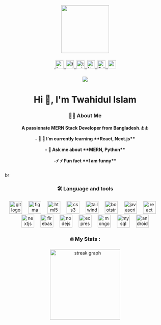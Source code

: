 <div align="center">
  <img height="150" src="https://media.giphy.com/media/M9gbBd9nbDrOTu1Mqx/giphy.gif"  />
</div>

###
###

<div align="center">
  <a href="https://fb.com/twahidulislamdev" target="blank"
    ><img align="center" />
    <img
      href="https://fb.com/twahidulislamdev"
      target="_blank"
      src="https://img.shields.io/static/v1?message=Facebook&logo=facebook&label=&color=1877F2&logoColor=white&labelColor=&style=flat"
      height="25"
      alt="facebook logo"
    />
  </a>
  <a href="https://instagram.com/twahidulislamdev" target="blank"
    ><img align="center" />
    <img
      href="https://instagram.com/twahidulislamdev"
      target="_blank"
      src="https://img.shields.io/static/v1?message=Instagram&logo=instagram&label=&color=E4405F&logoColor=white&labelColor=&style=flat"
      height="25"
      alt="instagram logo"
    />
  </a>
  <a href="https://twitter.com/twahidulislam" target="blank"
    ><img align="center" />
    <img
      href="https://twitter.com/twahidulislam"
      target="_blank"
      src="https://img.shields.io/static/v1?message=Twitter&logo=twitter&label=&color=1DA1F2&logoColor=white&labelColor=&style=flat"
      height="25"
      alt="twiter logo"
    />
  </a>
  <a href="https://linkedin.com/in/twahidulislamdev-july2005" target="blank"
    ><img align="center" />
    <img
      href="https://linkedin.com/in/twahidulislamdev-july2005"
      target="_blank"
      src="https://img.shields.io/static/v1?message=LinkedIn&logo=linkedin&label=&color=0077B5&logoColor=white&labelColor=&style=flat"
      height="25"
      alt="Linkedin logo"
    />
  </a>
  <a href="https://t.me/Twahidulislam" target="blank"
    ><img align="center" />
    <img
      href="https://t.me/Twahidulislam"
      target="_blank"
      src="https://img.shields.io/static/v1?message=Telegram&logo=telegram&label=&color=2CA5E0&logoColor=white&labelColor=&style=flat"
      height="25"
      alt="Telegram logo"
    />
  </a>
  <a
    href="https://mail.google.com/mail/u/0/?to=twaid746@gmail.com&fs=1&tf=cm"
    target="blank"
    ><img align="center" />
    <img
      href="https://mail.google.com/mail/u/0/?to=twaid746@gmail.com&fs=1&tf=cm"
      target="_blank"
      src="https://img.shields.io/static/v1?message=Gmail&logo=gmail&label=&color=D14836&logoColor=white&labelColor=&style=flat"
      height="25"
      alt="gmail logo"
    />
  </a>
</div>

###

<div align="center">
  <img
    src="https://visitor-badge.laobi.icu/badge?page_id=twahidulislamdev.twahidulislamdev&"
  />
</div>

###

<h1 align="center">
  Hi 👋, I'm Twahidul Islam
</h1>

###

<h3 align="center">👩‍💻 About Me</h3>

<h4 align="center">
  A passionate MERN Stack Developer from Bangladesh.⚓⚓<br /><br />- 🔭 🌱 I’m currently learning **React, Next.js** <br/> <br>- 💬 Ask me about **MERN, Python** <br /> <br> -⚡
  ⚡ Fun fact **I am funny**
</h4>

###
br

<h3 align="center">🛠 Language and tools</h3>

###

<div align="center">
  <img
    src="https://cdn.simpleicons.org/git/F05032"
    height="40"
    alt="git logo"
  />
  <img width="12" />
  <img
    src="https://cdn.jsdelivr.net/gh/devicons/devicon/icons/figma/figma-original.svg"
    height="40"
    alt="figma logo"
  />
  <img width="12" />
  <img
    src="https://skillicons.dev/icons?i=html"
    height="40"
    alt="html5 logo"
  />
  <img width="12" />
  <img
    src="https://cdn.jsdelivr.net/gh/devicons/devicon/icons/css3/css3-original.svg"
    height="40"
    alt="css3 logo"
  />
  <img width="12" />
  <img
    src="https://cdn.jsdelivr.net/gh/devicons/devicon/icons/tailwindcss/tailwindcss-original-wordmark.svg"
    height="40"
    alt="tailwindcss logo"
  />
  <img width="12" />
  <img
    src="https://cdn.jsdelivr.net/gh/devicons/devicon/icons/bootstrap/bootstrap-original.svg"
    height="40"
    alt="bootstrap logo"
  />
  <img width="12" />
  <img
    src="https://cdn.jsdelivr.net/gh/devicons/devicon/icons/javascript/javascript-original.svg"
    height="40"
    alt="javascript logo"
  />
  <img width="12" />
  <img
    src="https://cdn.jsdelivr.net/gh/devicons/devicon/icons/react/react-original.svg"
    height="40"
    alt="react logo"
  />
  <img width="12" />
  <img
    src="https://skillicons.dev/icons?i=nextjs"
    height="40"
    alt="nextjs logo"
  />
  <img width="12" />
  <img
    src="https://cdn.jsdelivr.net/gh/devicons/devicon/icons/firebase/firebase-plain-wordmark.svg"
    height="40"
    alt="firebase logo"
  />
  <img width="12" />
  <img
    src="https://cdn.jsdelivr.net/gh/devicons/devicon/icons/nodejs/nodejs-original.svg"
    height="40"
    alt="nodejs logo"
  />
  <img width="12" />
  <img
    src="https://skillicons.dev/icons?i=express"
    height="40"
    alt="express logo"
  />
  <img width="12" />
  <img
    src="https://cdn.jsdelivr.net/gh/devicons/devicon/icons/mongodb/mongodb-original.svg"
    height="40"
    alt="mongodb logo"
  />
  <img width="12" />
  <img
    src="https://cdn.jsdelivr.net/gh/devicons/devicon/icons/mysql/mysql-original.svg"
    height="40"
    alt="mysql logo"
  />
  <img width="12" />
  <img
    src="https://cdn.simpleicons.org/android/3DDC84"
    height="40"
    alt="android logo"
  />
</div>

###

<h3 align="center">🔥 My Stats :</h3>

###

<div align="center">
  <img
    src="https://streak-stats.demolab.com?user=twahidulislamdev&locale=en&mode=daily&theme=dark&hide_border=false&border_radius=5&order=3"
    height="220"
    alt="streak graph"
  />
</div>

###
###
